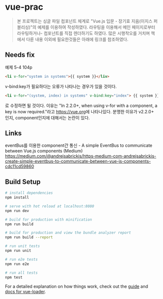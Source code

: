 # vue-prac

> 본 프로젝트는 싱글 파일 컴포넌트 체계로 "Vue.js 입문 - 장기효 지음(이지스 퍼블리싱)"의 예제를 이용하여 작성하였다. 라우팅을 이용해서 메인 페이지로부터 라우팅하거나- 컴포넌트를 직접 렌더하기도 하였다. 많은 시행착오를 거치며 책에서 다룬 내용 이외에 필요한것들은 아래에 링크를 참조하였다.

## Needs fix

예제 5-4 104p
``` html
<li v-for="system in systems">{{ system }}</liv>
```
v-bind:key가 필요하다는 오류가 나타나는 경우가 있을 것이다.
``` html
<li v-for="(system, index) in systems" v-bind:key="index"> {{ system }} </li>
```
로 수정하면 될 것이다.
이유는 "In 2.2.0+, when using v-for with a component, a key is now required."라고 <https://vue.org>에 나타나있다. 분명한 이유가 v2.2.0+ 인지, component인지에 대해서는 논란이 있다.

## Links

eventBus를 이용한 component간 통신 - A simple EventBus to communicate between Vue.js components (Medium)
<https://medium.com/@andrejsabrickis/https-medium-com-andrejsabrickis-create-simple-eventbus-to-communicate-between-vue-js-components-cdc11cd59860>

## Build Setup

``` bash
# install dependencies
npm install

# serve with hot reload at localhost:8080
npm run dev

# build for production with minification
npm run build

# build for production and view the bundle analyzer report
npm run build --report

# run unit tests
npm run unit

# run e2e tests
npm run e2e

# run all tests
npm test
```

For a detailed explanation on how things work, check out the [guide](http://vuejs-templates.github.io/webpack/) and [docs for vue-loader](http://vuejs.github.io/vue-loader).
